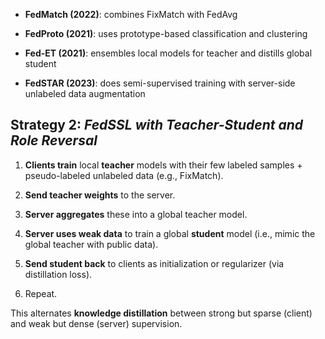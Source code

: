 
- **FedMatch (2022)**: combines FixMatch with FedAvg
    
- **FedProto (2021)**: uses prototype-based classification and clustering
    
- **Fed-ET (2021)**: ensembles local models for teacher and distills global student
    
- **FedSTAR (2023)**: does semi-supervised training with server-side unlabeled data augmentation

## Strategy 2: _FedSSL with Teacher-Student and Role Reversal_

1. **Clients train** local **teacher** models with their few labeled samples + pseudo-labeled unlabeled data (e.g., FixMatch).
    
2. **Send teacher weights** to the server.
    
3. **Server aggregates** these into a global teacher model.
    
4. **Server uses weak data** to train a global **student** model (i.e., mimic the global teacher with public data).
    
5. **Send student back** to clients as initialization or regularizer (via distillation loss).
    
6. Repeat.
    

This alternates **knowledge distillation** between strong but sparse (client) and weak but dense (server) supervision.